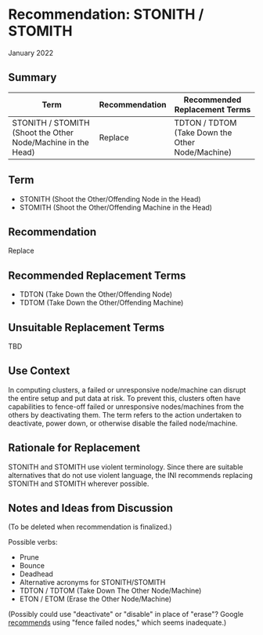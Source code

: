 # Recommendation: STONITH / STOMITH
January 2022

## Summary
| Term                                                         | Recommendation | Recommended Replacement Terms                    |
| ------------------------------------------------------------ | -------------- | ------------------------------------------------ |
| STONITH / STOMITH (Shoot the Other Node/Machine in the Head) | Replace        | TDTON / TDTOM (Take Down the Other Node/Machine) |

## Term
* STONITH (Shoot the Other/Offending Node in the Head)
* STOMITH (Shoot the Other/Offending Machine in the Head)

## Recommendation
Replace

## Recommended Replacement Terms
* TDTON (Take Down the Other/Offending Node)
* TDTOM (Take Down the Other/Offending Machine)

## Unsuitable Replacement Terms
TBD

## Use Context
In computing clusters, a failed or unresponsive node/machine can disrupt the entire setup and put data at risk.
To prevent this, clusters often have capabilities to fence-off failed or unresponsive nodes/machines from the others by deactivating them.
The term refers to the action undertaken to deactivate, power down, or otherwise disable the failed node/machine.

## Rationale for Replacement
STONITH and STOMITH use violent terminology.
Since there are suitable alternatives that do not use violent language,
the INI recommends replacing STONITH and STOMITH wherever possible.

## Notes and Ideas from Discussion

(To be deleted when recommendation is finalized.)

Possible verbs:

* Prune
* Bounce
* Deadhead
* Alternative acronyms for STONITH/STOMITH 
* TDTON / TDTOM (Take Down The Other Node/Machine)
* ETON / ETOM (Erase the Other Node/Machine)

(Possibly could use "deactivate" or "disable" in place of "erase"?
Google [recommends](https://developers.google.com/style/word-list#letter-s) using "fence failed nodes," which seems inadequate.)
